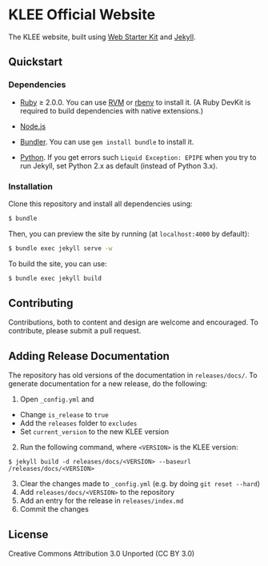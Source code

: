 # KLEE Official Website

The KLEE website, built using [Web Starter Kit](http://developers.google.com/web/starter-kit) and [Jekyll](http://jekyllrb.com/).

## Quickstart

### Dependencies

* [Ruby](https://www.ruby-lang.org/) ≥ 2.0.0.  You can use [RVM](http://rvm.io/) or [rbenv](https://github.com/sstephenson/rbenv) to install it. (A Ruby DevKit is required to build dependencies with native extensions.)

* [Node.js](https://nodejs.org/)

* [Bundler](http://bundler.io/).  You can use `gem install bundle` to install it.

* [Python](https://nodejs.org/). If you get errors such `Liquid Exception: EPIPE` when you try to run Jekyll, set Python 2.x as default (instead of Python 3.x).


### Installation

Clone this repository and install all dependencies using:

```bash
$ bundle
```

Then, you can preview the site by running (at `localhost:4000` by default):

```bash
$ bundle exec jekyll serve -w
```

To build the site, you can use:

```bash
$ bundle exec jekyll build
```

## Contributing

Contributions, both to content and design are welcome and encouraged. To contribute, please submit a pull request.

## Adding Release Documentation

The repository has old versions of the documentation in `releases/docs/`. To generate documentation for a new release, do the following:

1. Open `_config.yml` and
 - Change `is_release` to `true`
 - Add the `releases` folder to `excludes`
 - Set `current_version` to the new KLEE version

2. Run the following command, where `<VERSION>` is the KLEE version:

```
$ jekyll build -d releases/docs/<VERSION> --baseurl /releases/docs/<VERSION>
```

3. Clear the changes made to `_config.yml` (e.g. by doing `git reset --hard`)
4. Add `releases/docs/<VERSION>` to the repository
5. Add an entry for the release in `releases/index.md`
6. Commit the changes

## License

Creative Commons Attribution 3.0 Unported (CC BY 3.0)
